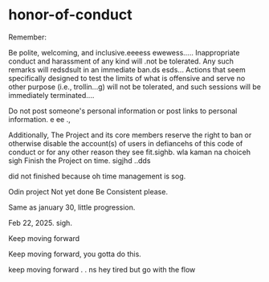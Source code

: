 # honor-of-conduct
Remember:

Be polite, welcoming, and inclusive.eeeess
ewewess.....
Inappropriate conduct and harassment of any kind will .not be tolerated. Any such remarks will redsdsult in an immediate ban.ds
esds...
Actions that seem specifically designed to test the limits of what is offensive and serve no other purpose (i.e., trollin...g) will not be tolerated, and such sessions will be immediately terminated....

Do not post someone's personal information or post links to personal information. e ee .,

Additionally, The Project and its core members reserve the right to ban or otherwise disable the account(s) of users in defiancehs of this code of conduct or for any other reason they see fit.sighb.
 wla kaman na choiceh
sigh
Finish the Project on time.  sigjhd
..dds

did not finished because oh time management is sog.



Odin project
Not yet done
Be Consistent please.

Same as january 30, little progression.

Feb 22, 2025. sigh.


Keep moving forward

Keep moving forward, you gotta do this.

keep moving forward . . ns
hey
tired but go with the flow 
